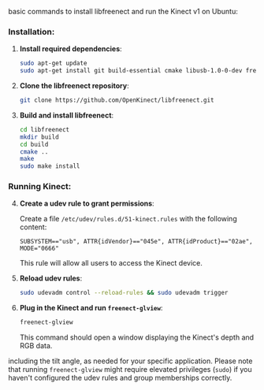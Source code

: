  basic commands to install libfreenect and run the Kinect v1 on Ubuntu:

### Installation:

1. **Install required dependencies**:

   ```bash
   sudo apt-get update
   sudo apt-get install git build-essential cmake libusb-1.0-0-dev freeglut3-dev
   ```

2. **Clone the libfreenect repository**:

   ```bash
   git clone https://github.com/OpenKinect/libfreenect.git
   ```

3. **Build and install libfreenect**:

   ```bash
   cd libfreenect
   mkdir build
   cd build
   cmake ..
   make
   sudo make install
   ```

### Running Kinect:

4. **Create a udev rule to grant permissions**:

   Create a file `/etc/udev/rules.d/51-kinect.rules` with the following content:

   ```
   SUBSYSTEM=="usb", ATTR{idVendor}=="045e", ATTR{idProduct}=="02ae", MODE="0666"
   ```

   This rule will allow all users to access the Kinect device.

5. **Reload udev rules**:

   ```bash
   sudo udevadm control --reload-rules && sudo udevadm trigger
   ```

6. **Plug in the Kinect and run `freenect-glview`**:

   ```bash
   freenect-glview
   ```

   This command should open a window displaying the Kinect's depth and RGB data.

 including the tilt angle, as needed for your specific application. Please note that running `freenect-glview` might require elevated privileges (`sudo`) if you haven't configured the udev rules and group memberships correctly.


